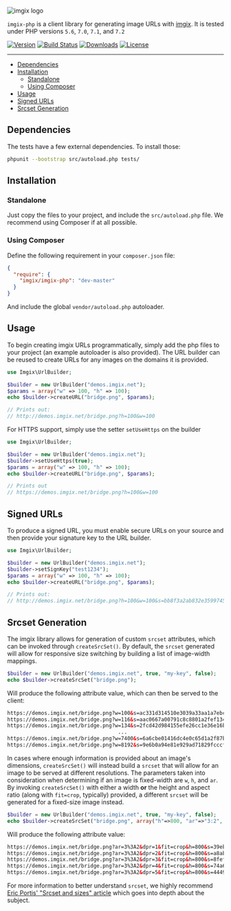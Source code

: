 <!-- ix-docs-ignore -->
![imgix logo](https://assets.imgix.net/sdk-imgix-logo.svg)

`imgix-php` is a client library for generating image URLs with [imgix](https://www.imgix.com/). It is tested under PHP versions `5.6`, `7.0`, `7.1`, and `7.2`

[![Version](https://poser.pugx.org/imgix/imgix-php/v/stable)](https://packagist.org/packages/imgix/imgix-php)
[![Build Status](https://travis-ci.org/imgix/imgix-php.svg?branch=master)](https://travis-ci.org/imgix/imgix-php)
[![Downloads](https://img.shields.io/packagist/dt/imgix/imgix-php)](https://packagist.org/packages/imgix/imgix-php)
[![License](https://img.shields.io/github/license/imgix/imgix-php)](https://github.com/imgix/imgix-php/blob/master/LICENSE)

---
<!-- /ix-docs-ignore -->

- [Dependencies](#dependencies)
- [Installation](#installation)
  - [Standalone](#standalone)
  - [Using Composer](#using-composer)
- [Usage](#usage)
- [Signed URLs](#signed-urls)
- [Srcset Generation](#srcset-generation)

## Dependencies

The tests have a few external dependencies. To install those:

```bash
phpunit --bootstrap src/autoload.php tests/
```

## Installation

### Standalone

Just copy the files to your project, and include the `src/autoload.php` file. We recommend using Composer if at all possible.

### Using Composer

Define the following requirement in your `composer.json` file:

```json
{
  "require": {
    "imgix/imgix-php": "dev-master"
  }
}
```

And include the global `vendor/autoload.php` autoloader.

## Usage

To begin creating imgix URLs programmatically, simply add the php files to your project (an example autoloader is also provided). The URL builder can be reused to create URLs for any
images on the domains it is provided.

```php
use Imgix\UrlBuilder;

$builder = new UrlBuilder("demos.imgix.net");
$params = array("w" => 100, "h" => 100);
echo $builder->createURL("bridge.png", $params);

// Prints out:
// http://demos.imgix.net/bridge.png?h=100&w=100
```

For HTTPS support, simply use the setter `setUseHttps` on the builder

```php
use Imgix\UrlBuilder;

$builder = new UrlBuilder("demos.imgix.net");
$builder->setUseHttps(true);
$params = array("w" => 100, "h" => 100);
echo $builder->createURL("bridge.png", $params);

// Prints out
// https://demos.imgix.net/bridge.png?h=100&w=100
```

## Signed URLs

To produce a signed URL, you must enable secure URLs on your source and then
provide your signature key to the URL builder.

```php
use Imgix\UrlBuilder;

$builder = new UrlBuilder("demos.imgix.net");
$builder->setSignKey("test1234");
$params = array("w" => 100, "h" => 100);
echo $builder->createURL("bridge.png", $params);

// Prints out:
// http://demos.imgix.net/bridge.png?h=100&w=100&s=bb8f3a2ab832e35997456823272103a4
```

## Srcset Generation

The imgix library allows for generation of custom `srcset` attributes, which can be invoked through `createSrcSet()`. By default, the `srcset` generated will allow for responsive size switching by building a list of image-width mappings.

```php
$builder = new UrlBuilder("demos.imgix.net", true, "my-key", false);
echo $builder->createSrcSet("bridge.png");
```

Will produce the following attribute value, which can then be served to the client:

```html
https://demos.imgix.net/bridge.png?w=100&s=ac331d314510e3039a33aa1a7ebc23ee 100w,
https://demos.imgix.net/bridge.png?w=116&s=aac0667a00791c8c8801a2fef134e78a 116w,
https://demos.imgix.net/bridge.png?w=134&s=2fcd42d984155efe26cc1e36e16b2897 134w,
                                    ...
https://demos.imgix.net/bridge.png?w=7400&s=6a6cbe01416dc4e0c65d1a2f87b868ac 7400w,
https://demos.imgix.net/bridge.png?w=8192&s=9e6b0a94e81e929ad71829fcccf4d2d8 8192w
```

In cases where enough information is provided about an image's dimensions, `createSrcSet()` will instead build a `srcset` that will allow for an image to be served at different resolutions. The parameters taken into consideration when determining if an image is fixed-width are `w`, `h`, and `ar`. By invoking `createSrcSet()` with either a width **or** the height and aspect ratio (along with `fit=crop`, typically) provided, a different `srcset` will be generated for a fixed-size image instead.

```php
$builder = new UrlBuilder("demos.imgix.net", true, "my-key", false);
echo $builder->createSrcSet("bridge.png", array("h"=>800, "ar"=>"3:2", "fit"=>"crop"));
```

Will produce the following attribute value:

```html
https://demos.imgix.net/bridge.png?ar=3%3A2&dpr=1&fit=crop&h=800&s=39eb37ad41acf7170343aa463424ae49 1x,
https://demos.imgix.net/bridge.png?ar=3%3A2&dpr=2&fit=crop&h=800&s=a8ab13a2c7a17b91db42cb86e45f7c9d 2x,
https://demos.imgix.net/bridge.png?ar=3%3A2&dpr=3&fit=crop&h=800&s=8fefe5daf312f04fb6912a101afbf704 3x,
https://demos.imgix.net/bridge.png?ar=3%3A2&dpr=4&fit=crop&h=800&s=74a6167d6ef8ba410109feda814b9ac0 4x,
https://demos.imgix.net/bridge.png?ar=3%3A2&dpr=5&fit=crop&h=800&s=4449b7f44ba7d6d0527a16d9a10b6e39 5x
```

For more information to better understand `srcset`, we highly recommend [Eric Portis' "Srcset and sizes" article](https://ericportis.com/posts/2014/srcset-sizes/) which goes into depth about the subject.

